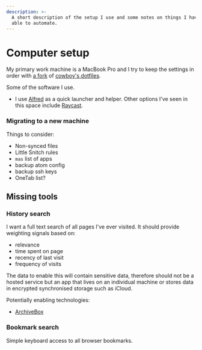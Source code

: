 ```yaml
---
description: >-
  A short description of the setup I use and some notes on things I haven't been
  able to automate.
---
```


# Computer setup

My primary work machine is a MacBook Pro and I try to keep the settings in order with [a fork](https://github.com/drzax/dotfiles) of [cowboy's dotfiles](https://github.com/cowboy/dotfiles).

Some of the software I use.

* I use [Alfred](https://www.alfredapp.com/) as a quick launcher and helper. Other options I've seen in this space include [Raycast](https://www.raycast.com/).



### Migrating to a new machine

Things to consider:

* Non-synced files
* Little Snitch rules
* `mas` list of apps
* backup atom config
* backup ssh keys
* OneTab list?

## Missing tools

### History search

I want a full text search of all pages I've ever visited. It should provide weighting signals based on:

* relevance
* time spent on page
* recency of last visit
* frequency of visits

The data to enable this will contain sensitive data, therefore should not be a hosted service but an app that lives on an individual machine or stores data in encrypted synchronised storage such as iCloud.

Potentially enabling technologies:

* [ArchiveBox](https://archivebox.io/)

### Bookmark search

Simple keyboard access to all browser bookmarks.

